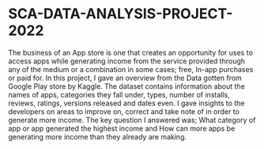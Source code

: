 # SCA-DATA-ANALYSIS-PROJECT-2022  
The business of an App store is one that creates an opportunity for uses to access apps while generating income from the service provided through any of the medium or a combination in some cases; free, In-app purchases or paid for.
In this project, I gave an overview from the Data gotten from Google Play store by Kaggle. The dataset contains information about the names of apps, categories they fall under, types, number of installs, reviews, ratings, versions released and dates even.
I gave insights to the developers on areas to improve on, correct and take note of in order to generate more income. The key question I answered was; What category of app or app generated the highest income and How can more apps be generating more income than they already are making.

